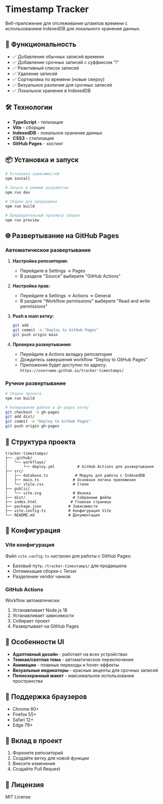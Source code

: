# Timestamp Tracker

Веб-приложение для отслеживания штампов времени с использованием IndexedDB для локального хранения данных.

## 🚀 Функциональность

- ✅ Добавление обычных записей времени
- ✅ Добавление срочных записей с суффиксом "!"
- ✅ Реактивный список записей
- ✅ Удаление записей
- ✅ Сортировка по времени (новые сверху)
- ✅ Визуальное различие для срочных записей
- ✅ Локальное хранение в IndexedDB

## 🛠️ Технологии

- **TypeScript** - типизация
- **Vite** - сборщик
- **IndexedDB** - локальное хранение данных
- **CSS3** - стилизация
- **GitHub Pages** - хостинг

## 📦 Установка и запуск

```bash
# Установка зависимостей
npm install

# Запуск в режиме разработки
npm run dev

# Сборка для продакшена
npm run build

# Предварительный просмотр сборки
npm run preview
```

## 🌐 Развертывание на GitHub Pages

### Автоматическое развертывание

1. **Настройка репозитория:**

   - Перейдите в Settings → Pages
   - В разделе "Source" выберите "GitHub Actions"

2. **Настройка прав:**

   - Перейдите в Settings → Actions → General
   - В разделе "Workflow permissions" выберите "Read and write permissions"

3. **Push в main ветку:**

   ```bash
   git add .
   git commit -m "Deploy to GitHub Pages"
   git push origin main
   ```

4. **Проверка развертывания:**
   - Перейдите в Actions вкладку репозитория
   - Дождитесь завершения workflow "Deploy to GitHub Pages"
   - Приложение будет доступно по адресу: `https://username.github.io/tracker-timestamps/`

### Ручное развертывание

```bash
# Сборка проекта
npm run build

# Копирование файлов в gh-pages ветку
git checkout -b gh-pages
git add dist/
git commit -m "Deploy to GitHub Pages"
git push origin gh-pages
```

## 📁 Структура проекта

```
tracker-timestamps/
├── .github/
│   └── workflows/
│       └── deploy.yml          # GitHub Actions для развертывания
├── src/
│   ├── database.ts            # Модуль для работы с IndexedDB
│   ├── main.ts               # Основная логика приложения
│   └── style.css             # Стили
├── public/
│   └── vite.svg              # Иконка
├── dist/                     # Собранные файлы
├── index.html               # Главная страница
├── package.json            # Зависимости
├── vite.config.ts          # Конфигурация Vite
└── README.md               # Документация
```

## 🔧 Конфигурация

### Vite конфигурация

Файл `vite.config.ts` настроен для работы с GitHub Pages:

- Базовый путь: `/tracker-timestamps/` для продакшена
- Оптимизация сборки с Terser
- Разделение vendor чанков

### GitHub Actions

Workflow автоматически:

1. Устанавливает Node.js 18
2. Устанавливает зависимости
3. Собирает проект
4. Развертывает на GitHub Pages

## 🎨 Особенности UI

- **Адаптивный дизайн** - работает на всех устройствах
- **Темная/светлая тема** - автоматическое переключение
- **Анимации** - плавные переходы и hover-эффекты
- **Визуальные индикаторы** - красные акценты для срочных записей
- **Полноэкранный макет** - максимальное использование пространства

## 📱 Поддержка браузеров

- Chrome 60+
- Firefox 55+
- Safari 12+
- Edge 79+

## 🤝 Вклад в проект

1. Форкните репозиторий
2. Создайте ветку для новой функции
3. Внесите изменения
4. Создайте Pull Request

## 📄 Лицензия

MIT License

